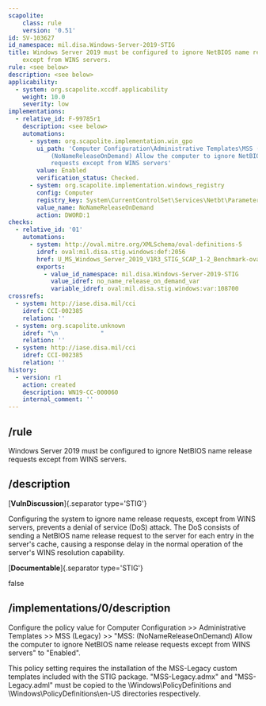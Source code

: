 ```yaml
---
scapolite:
    class: rule
    version: '0.51'
id: SV-103627
id_namespace: mil.disa.Windows-Server-2019-STIG
title: Windows Server 2019 must be configured to ignore NetBIOS name release requests
    except from WINS servers.
rule: <see below>
description: <see below>
applicability:
  - system: org.scapolite.xccdf.applicability
    weight: 10.0
    severity: low
implementations:
  - relative_id: F-99785r1
    description: <see below>
    automations:
      - system: org.scapolite.implementation.win_gpo
        ui_path: 'Computer Configuration\Administrative Templates\MSS (Legacy)\MSS:
            (NoNameReleaseOnDemand) Allow the computer to ignore NetBIOS name release
            requests except from WINS servers'
        value: Enabled
        verification_status: Checked.
      - system: org.scapolite.implementation.windows_registry
        config: Computer
        registry_key: System\CurrentControlSet\Services\Netbt\Parameters
        value_name: NoNameReleaseOnDemand
        action: DWORD:1
checks:
  - relative_id: '01'
    automations:
      - system: http://oval.mitre.org/XMLSchema/oval-definitions-5
        idref: oval:mil.disa.stig.windows:def:2056
        href: U_MS_Windows_Server_2019_V1R3_STIG_SCAP_1-2_Benchmark-oval.xml
        exports:
          - value_id_namespace: mil.disa.Windows-Server-2019-STIG
            value_idref: no_name_release_on_demand_var
            variable_idref: oval:mil.disa.stig.windows:var:108700
crossrefs:
  - system: http://iase.disa.mil/cci
    idref: CCI-002385
    relation: ''
  - system: org.scapolite.unknown
    idref: "\n            "
    relation: ''
  - system: http://iase.disa.mil/cci
    idref: CCI-002385
    relation: ''
history:
  - version: r1
    action: created
    description: WN19-CC-000060
    internal_comment: ''
---
```



## /rule

Windows Server 2019 must be configured to ignore NetBIOS name release requests except from WINS servers.

## /description

[**VulnDiscussion**]{.separator type='STIG'}

Configuring the system to ignore name release requests, except from WINS servers, prevents a denial of service (DoS) attack. The DoS consists of sending a NetBIOS name release request to the server for each entry in the server's cache, causing a response delay in the normal operation of the server's WINS resolution capability.

[**Documentable**]{.separator type='STIG'}

false

## /implementations/0/description

Configure the policy value for Computer Configuration >> Administrative Templates >> MSS (Legacy) >> "MSS: (NoNameReleaseOnDemand) Allow the computer to ignore NetBIOS name release requests except from WINS servers" to "Enabled".

This policy setting requires the installation of the MSS-Legacy custom templates included with the STIG package. "MSS-Legacy.admx" and "MSS-Legacy.adml" must be copied to the \Windows\PolicyDefinitions and \Windows\PolicyDefinitions\en-US directories respectively.
